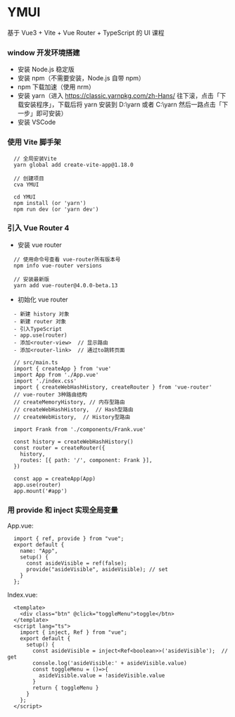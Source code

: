 # YMUI

基于 Vue3 + Vite + Vue Router + TypeScript 的 UI 课程

### window 开发环境搭建

- 安装 Node.js 稳定版
- 安装 npm（不需要安装，Node.js 自带 npm）
- npm 下载加速（使用 nrm）
- 安装 yarn（进入 https://classic.yarnpkg.com/zh-Hans/ 往下滚，点击「下载安装程序」，下载后将 yarn 安装到 D:\yarn 或者 C:\yarn 然后一路点击「下一步」即可安装）
- 安装 VSCode

### 使用 Vite 脚手架

```
  // 全局安装Vite
  yarn global add create-vite-app@1.18.0

  // 创建项目
  cva YMUI

  cd YMUI
  npm install (or 'yarn')
  npm run dev (or 'yarn dev')
```

### 引入 Vue Router 4

- 安装 vue router

```
  // 使用命令号查看 vue-router所有版本号
  npm info vue-router versions

  // 安装最新版
  yarn add vue-router@4.0.0-beta.13
```

- 初始化 vue router

```
  - 新建 history 对象
  - 新建 router 对象
  - 引入TypeScript
  - app.use(router)
  - 添加<router-view>  // 显示路由
  - 添加<router-link>  // 通过to跳转页面

  // src/main.ts
  import { createApp } from 'vue'
  import App from './App.vue'
  import './index.css'
  import { createWebHashHistory, createRouter } from 'vue-router'
  // vue-router 3种路由结构
  // createMemoryHistory, // 内存型路由
  // createWebHashHistory,  // Hash型路由
  // createWebHistory,  // History型路由

  import Frank from './components/Frank.vue'

  const history = createWebHashHistory()
  const router = createRouter({
    history,
    routes: [{ path: '/', component: Frank }],
  })

  const app = createApp(App)
  app.use(router)
  app.mount('#app')

```

### 用 provide 和 inject 实现全局变量

App.vue:

```
  import { ref, provide } from "vue";
  export default {
    name: "App",
    setup() {
      const asideVisible = ref(false);
      provide("asideVisible", asideVisible); // set
    }
  };

```

Index.vue:

```
  <template>
    <div class="btn" @click="toggleMenu">toggle</btn>
  </template>
  <script lang="ts">
    import { inject, Ref } from "vue";
    export default {
      setup() {
        const asideVisible = inject<Ref<boolean>>('asideVisible');  // get
        console.log('asideVisible:' + asideVisible.value)
        const toggleMenu = ()=>{
          asideVisible.value = !asideVisible.value
        }
        return { toggleMenu }
      }
    };
  </script>
```
